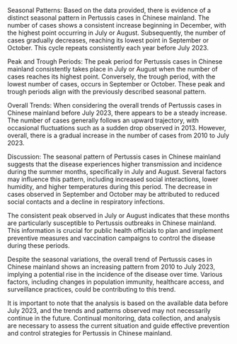 Seasonal Patterns:
Based on the data provided, there is evidence of a distinct seasonal pattern in Pertussis cases in Chinese mainland. The number of cases shows a consistent increase beginning in December, with the highest point occurring in July or August. Subsequently, the number of cases gradually decreases, reaching its lowest point in September or October. This cycle repeats consistently each year before July 2023.

Peak and Trough Periods:
The peak period for Pertussis cases in Chinese mainland consistently takes place in July or August when the number of cases reaches its highest point. Conversely, the trough period, with the lowest number of cases, occurs in September or October. These peak and trough periods align with the previously described seasonal pattern.

Overall Trends:
When considering the overall trends of Pertussis cases in Chinese mainland before July 2023, there appears to be a steady increase. The number of cases generally follows an upward trajectory, with occasional fluctuations such as a sudden drop observed in 2013. However, overall, there is a gradual increase in the number of cases from 2010 to July 2023.

Discussion:
The seasonal pattern of Pertussis cases in Chinese mainland suggests that the disease experiences higher transmission and incidence during the summer months, specifically in July and August. Several factors may influence this pattern, including increased social interactions, lower humidity, and higher temperatures during this period. The decrease in cases observed in September and October may be attributed to reduced social contacts and a decline in respiratory infections.

The consistent peak observed in July or August indicates that these months are particularly susceptible to Pertussis outbreaks in Chinese mainland. This information is crucial for public health officials to plan and implement preventive measures and vaccination campaigns to control the disease during these periods.

Despite the seasonal variations, the overall trend of Pertussis cases in Chinese mainland shows an increasing pattern from 2010 to July 2023, implying a potential rise in the incidence of the disease over time. Various factors, including changes in population immunity, healthcare access, and surveillance practices, could be contributing to this trend.

It is important to note that the analysis is based on the available data before July 2023, and the trends and patterns observed may not necessarily continue in the future. Continual monitoring, data collection, and analysis are necessary to assess the current situation and guide effective prevention and control strategies for Pertussis in Chinese mainland.
